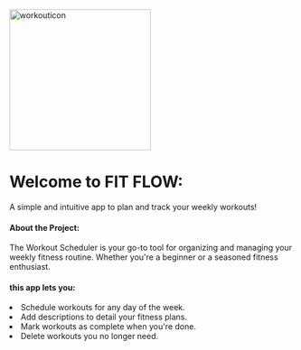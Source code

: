 


<img width="250" alt="workouticon" src="https://github.com/user-attachments/assets/a149d036-77ed-46a9-9e34-89ed07009288">


<h1>Welcome to FIT FLOW:</h1>
A simple and intuitive app to plan and track your weekly workouts!

<h4>About the Project:</h4>
The Workout Scheduler is your go-to tool for organizing and managing your weekly fitness routine. 
Whether you're a beginner or a seasoned fitness enthusiast.
<h4>this app lets you:</h4>
<li>
Schedule workouts for any day of the week.</li>
<li>Add descriptions to detail your fitness plans.</li>
<li>Mark workouts as complete when you're done.</li>
<li>Delete workouts you no longer need.</li>






